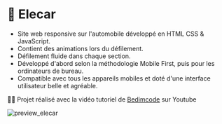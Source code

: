 # 🚗 Elecar

- Site web responsive sur l'automobile développé en HTML CSS & JavaScript.
- Contient des animations lors du défilement.
- Défilement fluide dans chaque section.
- Développé d'abord selon la méthodologie Mobile First, puis pour les ordinateurs de bureau.
- Compatible avec tous les appareils mobiles et doté d'une interface utilisateur belle et agréable.

👨‍💻 Projet réalisé avec la vidéo tutoriel de [Bedimcode](https://www.youtube.com/c/Bedimcode/videos) sur Youtube


![preview_elecar](https://github.com/Skies-Land/Elecar/assets/146822518/c6cf1652-f12d-433a-8993-2bbdf789aa13)
